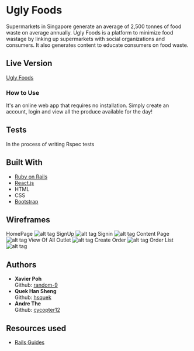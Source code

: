 # Ugly Foods

Supermarkets in Singapore generate an average of 2,500 tonnes of food waste on average annually. Ugly Foods is a platform to minimize food wastage by linking up supermarkets with social organizations and consumers. It also generates content to educate consumers on food waste.

## Live Version

[Ugly Foods](https://uglyfoods.herokuapp.com/)


### How to Use

It's an online web app that requires no installation. Simply create an account, login and view all the produce available for the day!


## Tests

In the process of writing Rspec tests

## Built With

* [Ruby on Rails](http://rubyonrails.org/)
* [React.js](https://facebook.github.io/react/)
* HTML
* CSS
* [Bootstrap](http://getbootstrap.com/)

## Wireframes
HomePage
![alt tag](http://i.imgur.com/peLYTpe.png)
SignUp
![alt tag](http://i.imgur.com/kjeDca6.png)
Signin
![alt tag](http://i.imgur.com/gSfnyWY.png)
Content Page
![alt tag](http://i.imgur.com/nEKB4Ya.png)
View Of All Outlet
![alt tag](http://i.imgur.com/TC69FjO.png)
Create Order
![alt tag](http://i.imgur.com/hwSynXw.png)
Order List
![alt tag](http://i.imgur.com/UKdriTC.png)

## Authors

* **Xavier Poh**  
Github: [random-9](https://github.com/random-9)
* **Quek Han Sheng**  
Github: [hsquek](https://github.com/hsquek)
* **Andre The**  
Github: [cycopter12](https://github.com/cycopter12)

## Resources used

* [Rails Guides](http://guides.rubyonrails.org/)
